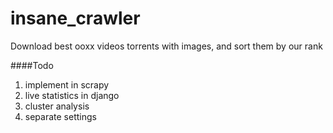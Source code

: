 insane_crawler
==============

Download best ooxx videos torrents with images, and sort them by our rank

####Todo
1. implement in scrapy
2. live statistics in django
3. cluster analysis
4. separate settings
